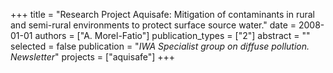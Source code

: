 +++
title = "Research Project Aquisafe: Mitigation of contaminants in rural and semi-rural environments to protect surface source water."
date = 2008-01-01
authors = ["A. Morel-Fatio"]
publication_types = ["2"]
abstract = ""
selected = false
publication = "*IWA Specialist group on diffuse pollution. Newsletter*"
projects = ["aquisafe"]
+++

